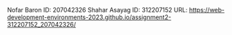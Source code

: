 
Nofar Baron ID: 207042326
Shahar Asayag ID: 312207152
URL: https://web-development-environments-2023.github.io/assignment2-312207152_207042326/
